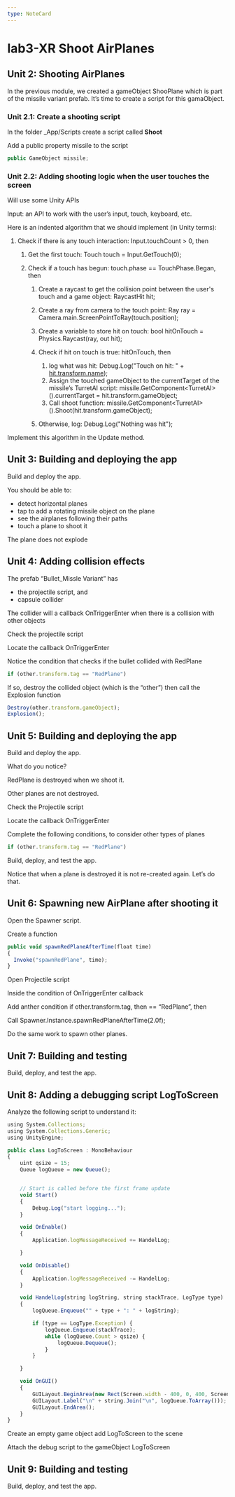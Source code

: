 ```yaml
---
type: NoteCard
---
```


# lab3-XR Shoot AirPlanes
## Unit 2: Shooting AirPlanes

In the previous module, we created a gameObject ShooPlane which is part of the missile variant prefab. It’s time to create a script for this gamaObject.

### Unit 2.1: Create a shooting script

In the folder \_App/Scripts create a script called **Shoot**

Add a public property missile to the script

```js
public GameObject missile;
```

### Unit 2.2: Adding shooting logic when the user touches the screen

Will use some Unity APIs

Input: an API to work with the user’s input, touch, keyboard, etc.

Here is an indented algorithm that we should implement (in Unity terms):

1.  Check if there is any touch interaction: Input.touchCount > 0, then

    1.  Get the first touch: Touch touch = Input.GetTouch(0);

    2.  Check if a touch has begun: touch.phase == TouchPhase.Began, then

        1.  Create a raycast to get the collision point between the user's touch and a game object: RaycastHit hit;

        2.  Create a ray from camera to the touch point: Ray ray = Camera.main.ScreenPointToRay(touch.position);

        3.  Create a variable to store hit on touch: bool hitOnTouch = Physics.Raycast(ray, out hit);

        4.  Check if hit on touch is true: hitOnTouch, then

            1.  log what was hit: Debug.Log("Touch on hit: " + [hit.transform.name](http://hit.transform.name));
            2.  Assign the touched gameObject to the currentTarget of the missile’s TurretAI script: missile.GetComponent\<TurretAI>().currentTarget = hit.transform.gameObject;
            3.  Call shoot function: missile.GetComponent\<TurretAI>().Shoot(hit.transform.gameObject);

        5.  Otherwise, log: Debug.Log("Nothing was hit");

Implement this algorithm in the Update method.

## Unit 3: Building and deploying the app

Build and deploy the app.

You should be able to:

*   detect horizontal planes
*   tap to add a rotating missile object on the plane
*   see the airplanes following their paths
*   touch a plane to shoot it

The plane does not explode

## Unit 4: Adding collision effects

The prefab “Bullet\_Missle Variant” has

*   the projectile script, and
*   capsule collider

The collider will a callback OnTriggerEnter when there is a collision with other objects

Check the projectile script

Locate the callback OnTriggerEnter

Notice the condition that checks if the bullet collided with RedPlane

```js
if (other.transform.tag == "RedPlane")
```

If so, destroy the collided object (which is the “other”) then call the Explosion function

```js
Destroy(other.transform.gameObject);
Explosion();
```

## Unit 5: Building and deploying the app

Build and deploy the app.

What do you notice?

RedPlane is destroyed when we shoot it.

Other planes are not destroyed.

Check the Projectile script

Locate the callback OnTriggerEnter

Complete the following conditions, to consider other types of planes

```js
if (other.transform.tag == "RedPlane")
```

Build, deploy, and test the app.

Notice that when a plane is destroyed it is not re-created again. Let’s do that.

## Unit 6: Spawning new AirPlane after shooting it

Open the Spawner script.

Create a function

```js
public void spawnRedPlaneAfterTime(float time)
{
  Invoke("spawnRedPlane", time);
}
```

Open Projectile script

Inside the condition of OnTriggerEnter callback

Add anther condition if other.transform.tag, then == “RedPlane”, then

Call Spawner.Instance.spawnRedPlaneAfterTime(2.0f);

Do the same work to spawn other planes.

## Unit 7: Building and testing

Build, deploy, and test the app.

## Unit 8: Adding a debugging script LogToScreen

Analyze the following script to understand it:

```js
using System.Collections;
using System.Collections.Generic;
using UnityEngine;

public class LogToScreen : MonoBehaviour
{
	uint qsize = 15;
	Queue logQueue = new Queue();


	// Start is called before the first frame update
	void Start()
	{
		Debug.Log("start logging...");
	}

	void OnEnable()
	{
		Application.logMessageReceived += HandelLog;

	}

	void OnDisable()
	{
		Application.logMessageReceived -= HandelLog;
	}

	void HandelLog(string logString, string stackTrace, LogType type)
	{
		logQueue.Enqueue("" + type + ": " + logString);

		if (type == LogType.Exception) {
			logQueue.Enqueue(stackTrace);
			while (logQueue.Count > qsize) {
				logQueue.Dequeue();
			}
		}

	}

	void OnGUI()
	{
		GUILayout.BeginArea(new Rect(Screen.width - 400, 0, 400, Screen.height));
		GUILayout.Label("\n" + string.Join("\n", logQueue.ToArray()));
		GUILayout.EndArea();
	}
}
```

Create an empty game object add LogToScreen to the scene

Attach the debug script to the gameObject LogToScreen

## Unit 9: Building and testing

Build, deploy, and test the app.